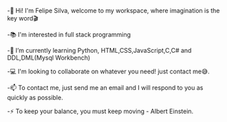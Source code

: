 -👋 Hi! I'm Felipe Silva, welcome to my workspace, where imagination is the key word🎬

-📚 I'm interested in full stack programming

-🌱 I’m currently learning Python, HTML,CSS,JavaScript,C,C# and DDL,DML(Mysql Workbench)

-💻 I'm looking to collaborate on whatever you need! just contact me😅.

-📫 To contact me, just send me an email and I will respond to you as quickly as possible.

-⚡ To keep your balance, you must keep moving - Albert Einstein.
